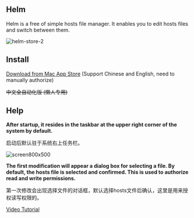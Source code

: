 Helm
-----------------

Helm is a free of simple hosts file manager. It enables you to edit hosts files and switch between them.

![helm-store-2](https://cloud.githubusercontent.com/assets/1193966/15205065/d62c0480-1846-11e6-84be-d254e090cad3.png)

## Install

<a href="https://itunes.apple.com/us/app/helm/id1099472017?l=zh&ls=1&mt=12">Download from Mac App Store</a> (Support Chinese and English, need to manually authorize)

<del>中文全自动化版 (懒人专用)</del>

## Help

**After startup, it resides in the taskbar at the upper right corner of the system by default.**

启动后默认驻于系统右上任务栏。

![screen800x500](https://cloud.githubusercontent.com/assets/1193966/26041430/4bc75ea8-395f-11e7-93b9-604e6878b41d.png)


**The first modification will appear a dialog box for selecting a file. By default, the hosts file is selected and confirmed. This is used to authorize read and write permissions.**

第一次修改会出现选择文件的对话框，默认选择hosts文件后确认，这里是用来授权读写权限的。

<a href="http://v.qq.com/boke/page/r/0/f/r0191rubu5f.html">Video Tutorial</a>



